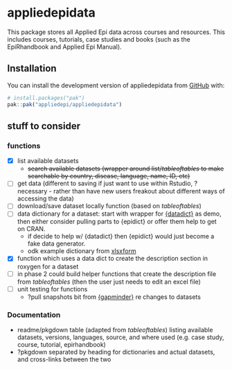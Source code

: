 
<!-- README.md is generated from README.Rmd. Please edit that file -->

# appliedepidata

<!-- badges: start -->
<!-- badges: end -->

This package stores all Applied Epi data across courses and resources.
This includes courses, tutorials, case studies and books (such as the
EpiRhandbook and Applied Epi Manual).

## Installation

You can install the development version of appliedepidata from
[GitHub](https://github.com/) with:

``` r
# install.packages("pak")
pak::pak("appliedepi/appliedepidata")
```

## stuff to consider

### functions

- [x] list available datasets
  - ~~search available datasets (wrapper around list/*tableoftables* to
    make searchable by country, disease, language, name, ID, etc)~~
- [ ] get data (different to saving if just want to use within Rstudio,
  ?necessary - rather than have new users freakout about different ways
  of accessing the data)
- [ ] download/save dataset locally function (based on *tableoftables*)
- [ ] data dictionary for a dataset: start with wrapper for
  [{datadict}](https://github.com/epicentre-msf/datadict) as demo, then
  either consider pulling parts to {epidict} or offer them help to get
  on CRAN.
  - if decide to help w/ {datadict} then {epidict} would just become a
    fake data generator.
  - odk example dictionary from
    [xlsxform](https://docs.getodk.org/xlsform/)
- [x] function which uses a data dict to create the description section
  in roxygen for a dataset
- [ ] in phase 2 could build helper functions that create the
  description file from *tableoftables* (then the user just needs to
  edit an excel file)
- [ ] unit testing for functions
  - ?pull snapshots bit from
    [{gapminder}](https://github.com/jennybc/gapminder/) re changes to
    datasets

### Documentation

- readme/pkgdown table (adapted from *tableoftables*) listing available
  datasets, versions, languages, source, and where used (e.g. case
  study, course, tutorial, epirhandbook)  
- ?pkgdown separated by heading for dictionaries and actual datasets,
  and cross-links between the two
